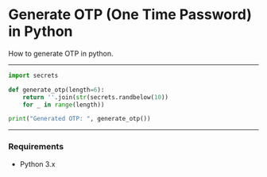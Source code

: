 # Generate OTP (One Time Password) in Python
How to generate OTP in python.

---

```python
import secrets

def generate_otp(length=6):
    return ''.join(str(secrets.randbelow(10))
    for _ in range(length))

print("Generated OTP: ", generate_otp())
```

---

### Requirements 

- Python 3.x